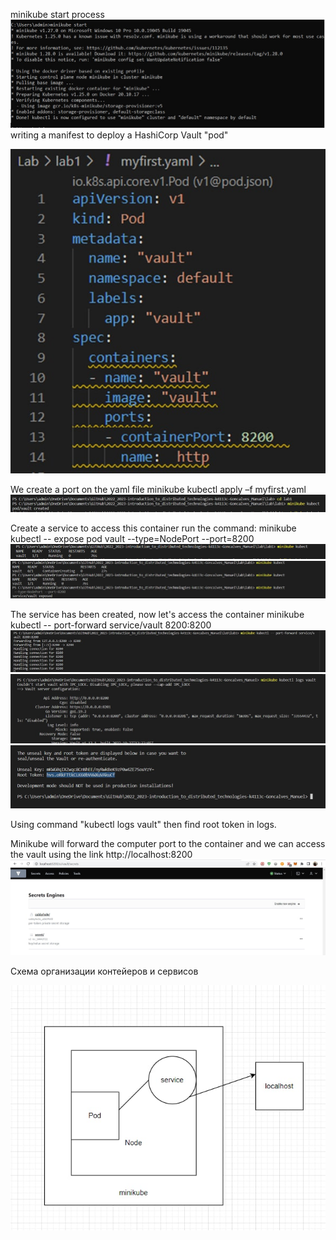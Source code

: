 minikube start process
![Image text](https://github.com/ManuelCorreia97/2022_2023-introduction_to_distributed_technologies-k4113c-Goncalves_Manuel/blob/main/Lab/lab1/photo_2022-1.jpg)
writing a manifest to deploy a HashiCorp Vault "pod"

![Image text](https://github.com/ManuelCorreia97/2022_2023-introduction_to_distributed_technologies-k4113c-Goncalves_Manuel/blob/main/Lab/lab1/photo_2022-2.jpg)

We create a port on the yaml file
minikube kubectl apply –f myfirst.yaml
![Image text](https://github.com/ManuelCorreia97/2022_2023-introduction_to_distributed_technologies-k4113c-Goncalves_Manuel/blob/main/Lab/lab1/photo_2022-3.jpg)

Create a service to access this container
run the command: minikube kubectl -- expose pod vault --type=NodePort --port=8200
![Image text](https://github.com/ManuelCorreia97/2022_2023-introduction_to_distributed_technologies-k4113c-Goncalves_Manuel/blob/main/Lab/lab1/image_2022-4.png)
![Image text](https://github.com/ManuelCorreia97/2022_2023-introduction_to_distributed_technologies-k4113c-Goncalves_Manuel/blob/main/Lab/lab1/photo_2022-5.jpg)

The service has been created, now let's access the container
minikube kubectl -- port-forward service/vault 8200:8200
![Image text](https://github.com/ManuelCorreia97/2022_2023-introduction_to_distributed_technologies-k4113c-Goncalves_Manuel/blob/main/Lab/lab1/photo_2022-6.jpg)
![Image text](https://github.com/ManuelCorreia97/2022_2023-introduction_to_distributed_technologies-k4113c-Goncalves_Manuel/blob/main/Lab/lab1/photo_2022-7.jpg)
![Image text](https://github.com/ManuelCorreia97/2022_2023-introduction_to_distributed_technologies-k4113c-Goncalves_Manuel/blob/main/Lab/lab1/photo_2022-8.jpg)

Using command "kubectl logs vault" then find root token in logs.

Minikube will forward the computer port to the container and we can access the vault using the link http://localhost:8200
![Image text](https://github.com/ManuelCorreia97/2022_2023-introduction_to_distributed_technologies-k4113c-Goncalves_Manuel/blob/main/Lab/lab1/photo_2022-9.jpg)

Схема организации контейеров и сервисов 

![Image text](https://github.com/ManuelCorreia97/2022_2023-introduction_to_distributed_technologies-k4113c-Goncalves_Manuel/blob/main/Lab/lab1/diagram.jpg)
